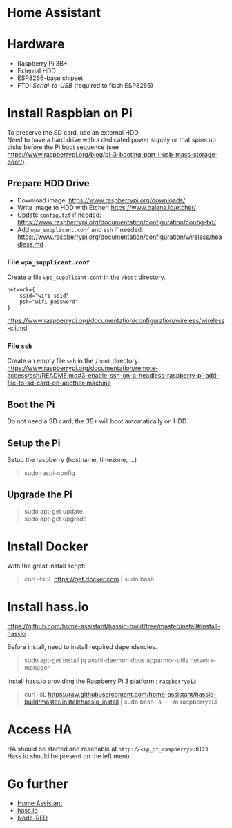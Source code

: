 # Home Assistant

# Hardware 
- Raspberry Pi 3B+
- External HDD
- ESP8266-base chipset
- FTDI _Serial-to-USB_ (required to flash ESP8266)

# Install Raspbian on Pi
To preserve the SD card, use an external HDD.  
Need to have a hard drive with a dedicated power supply or that spins up disks before the Pi boot sequence (see https://www.raspberrypi.org/blog/pi-3-booting-part-i-usb-mass-storage-boot/).

## Prepare HDD Drive
- Download image: https://www.raspberrypi.org/downloads/
- Write image to HDD with Etcher: https://www.balena.io/etcher/
- Update `config.txt` if needed: https://www.raspberrypi.org/documentation/configuration/config-txt/
- Add `wpa_supplicant.conf` and `ssh` if needed: https://www.raspberrypi.org/documentation/configuration/wireless/headless.md

### File `wpa_supplicant.conf`
Create a file `wpa_supplicant.conf` in the `/boot` directory.
```
network={
    ssid="wifi ssid"
    psk="wifi password"
}
```
https://www.raspberrypi.org/documentation/configuration/wireless/wireless-cli.md

### File `ssh`
Create an empty file `ssh` in the `/boot` directory.  
https://www.raspberrypi.org/documentation/remote-access/ssh/README.md#3-enable-ssh-on-a-headless-raspberry-pi-add-file-to-sd-card-on-another-machine

## Boot the Pi

Do not need a SD card, the _3B+_ will boot automatically on HDD.

## Setup the Pi
Setup the raspberry (hostname, timezone, ...)
> sudo raspi-config

## Upgrade the Pi
> sudo apt-get update  
> sudo apt-get upgrade

# Install Docker 
With the great install script:
> curl -fsSL https://get.docker.com | sudo bash

# Install hass.io
https://github.com/home-assistant/hassio-build/tree/master/install#install-hassio  

Before install, need to install required dependencies.
> sudo apt-get install jq avahi-daemon dbus apparmor-utils network-manager

Install hass.io providing the Raspberry Pi 3 platform : `raspberrypi3`
> curl -sL https://raw.githubusercontent.com/home-assistant/hassio-build/master/install/hassio_install | sudo bash -s -- -m raspberrypi3

# Access HA
HA should be started and reachable at `http://<ip_of_raspberry>:8123`  
Hass.io should be present on the left menu.

# Go further

- [Home Assistant](ha/README.md)
- [hass.io](hass.io/README.md)
- [Node-RED](nodered/README.md)